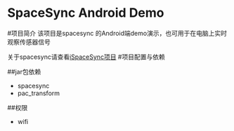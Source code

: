 SpaceSync Android Demo
===

#项目简介
该项目是spacesync 的Android端demo演示，也可用于在电脑上实时观察传感器信号<br>

关于spacesync请查看[iSpaceSync项目](https://github.com/LeoCai/iSpaceSync/)
#项目配置与依赖

##jar包依赖
* spacesync
* pac_transform

##权限
* wifi
